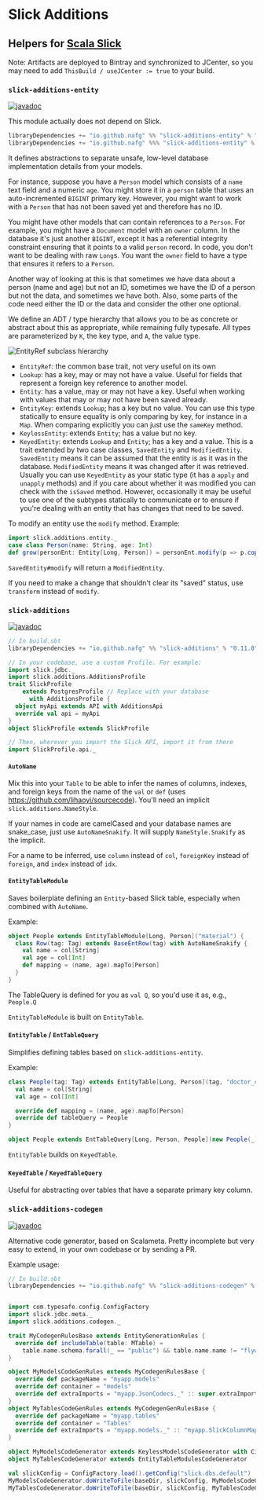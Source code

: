 # Slick Additions

## Helpers for [Scala Slick](https://scala-slick.org)

Note: Artifacts are deployed to Bintray and synchronized to JCenter,
so you may need to add `ThisBuild / useJCenter := true` to your build.


### `slick-additions-entity`
[![javadoc](https://javadoc.io/badge2/io.github.nafg/slick-additions-entity_2.13/javadoc.svg)](https://javadoc.io/doc/io.github.nafg/slick-additions-entity_2.13)

This module actually does not depend on Slick.

```scala
libraryDependencies += "io.github.nafg" %% "slick-additions-entity" % "0.11.0"
libraryDependencies += "io.github.nafg" %%% "slick-additions-entity" % "0.11.0"  // for Scala.js
```

It defines abstractions to separate unsafe, low-level database implementation details from your models.

For instance, suppose you have a `Person` model which consists of a `name` text field and a numeric `age`.
You might store it in a `person` table that uses an auto-incremented `BIGINT` primary key. However, you might want to
work with a `Person` that has not been saved yet and therefore has no ID.

You might have other models that can contain references to a `Person`. For example, you might have a `Document` model
with an `owner` column. In the database it's just another `BIGINT`, except it has a referential integrity constraint
ensuring that it points to a valid `person` record. In code, you don't want to be dealing with raw `Long`s. You want
the `owner` field to have a type that ensures it refers to a `Person`.

Another way of looking at this is that sometimes we have data about a person (name and age) but not an ID,
sometimes we have the ID of a person but not the data, and sometimes we have both. Also, some parts of the
code need either the ID or the data and consider the other one optional.

We define an ADT / type hierarchy that allows you to be as concrete or abstract about this as appropriate, while
remaining fully typesafe. All types are parameterized by `K`, the key type, and `A`, the value type.

![EntityRef subclass hierarchy](http://www.plantuml.com/plantuml/proxy?cache=no&fmt=svg&src=https://raw.github.com/nafg/slick-additions/master/EntityRef-hierarchy.plantuml "Class hierarchy diagram")

 * `EntityRef`: the common base trait, not very useful on its own
 * `Lookup`: has a key, may or may not have a value.
   Useful for fields that represent a foreign key reference to another model.
 * `Entity`: has a value, may or may not have a key.
   Useful when working with values that may or may not have been saved already.
 * `EntityKey`: extends `Lookup`; has a key but no value.
   You can use this type statically to ensure equality is only comparing by key, for instance in a `Map`.
   When comparing explicitly you can just use the `sameKey` method.
 * `KeylessEntity`: extends `Entity`; has a value but no key.
 * `KeyedEntity`: extends `Lookup` and `Entity`; has a key and a value.
   This is a trait extended by two case classes, `SavedEntity` and `ModifiedEntity`.
   `SavedEntity` means it can be assumed that the entity is as it was in the database.
   `ModifiedEntity` means it was changed after it was retrieved.
   Usually you can use `KeyedEntity` as your static type (it has a `apply` and `unapply` methods) and if you care
   about whether it was modified you can check with the `isSaved` method. However, occasionally it may be
   useful to use one of the subtypes statically to communicate or to ensure if you're dealing with an entity that
   has changes that need to be saved.

To modify an entity use the `modify` method. Example:

```scala
import slick.additions.entity._
case class Person(name: String, age: Int)
def grow(personEnt: Entity[Long, Person]) = personEnt.modify(p => p.copy(age = p.age + 1))
```

`SavedEntity#modify` will return a `ModifiedEntity`.

If you need to make a change that shouldn't clear its "saved" status, use `transform` instead of `modify`.


### `slick-additions`
[![javadoc](https://javadoc.io/badge2/io.github.nafg/slick-additions_2.13/javadoc.svg)](https://javadoc.io/doc/io.github.nafg/slick-additions_2.13)

```scala
// In build.sbt
libraryDependencies += "io.github.nafg" %% "slick-additions" % "0.11.0"

// In your codebase, use a custom Profile. For example:
import slick.jdbc._
import slick.additions.AdditionsProfile
trait SlickProfile 
    extends PostgresProfile // Replace with your database
      with AdditionsProfile {
  object myApi extends API with AdditionsApi
  override val api = myApi
}
object SlickProfile extends SlickProfile

// Then, wherever you import the Slick API, import it from there
import SlickProfile.api._
```


#### `AutoName`

Mix this into your `Table` to be able to infer the names of columns, indexes, and foreign keys
from the name of the `val` or `def` (uses https://github.com/lihaoyi/sourcecode).
You'll need an implicit `slick.additions.NameStyle`.

If your names in code are camelCased and your database names are snake_case, just use `AutoNameSnakify`. It will
supply `NameStyle.Snakify` as the implicit.

For a name to be inferred, use `column` instead of `col`, `foreignKey` instead of `foreign`,
and `index` instead of `idx`.


#### `EntityTableModule`

Saves boilerplate defining an `Entity`-based Slick table, especially when combined with `AutoName`.

Example:

```scala
object People extends EntityTableModule[Long, Person]("material") {
  class Row(tag: Tag) extends BaseEntRow(tag) with AutoNameSnakify {
    val name = col[String]
    val age = col[Int]
    def mapping = (name, age).mapTo[Person]
  }
}
```

The TableQuery is defined for you as `val Q`, so you'd use it as, e.g., `People.Q`

`EntityTableModule` is built on `EntityTable`.


#### `EntityTable` / `EntTableQuery`

Simplifies defining tables based on `slick-additions-entity`.

Example:

```scala
class People(tag: Tag) extends EntityTable[Long, Person](tag, "doctor_contact") with AutoNameSnakify {
  val name = col[String]
  val age = col[Int]

  override def mapping = (name, age).mapTo[Person]
  override def tableQuery = People
}

object People extends EntTableQuery[Long, Person, People](new People(_))
```

`EntityTable` builds on `KeyedTable`.


#### `KeyedTable` / `KeyedTableQuery`

Useful for abstracting over tables that have a separate primary key column.


### `slick-additions-codegen`
[![javadoc](https://javadoc.io/badge2/io.github.nafg/slick-additions-codegen_2.13/javadoc.svg)](https://javadoc.io/doc/io.github.nafg/slick-additions-codegen_2.13)

Alternative code generator, based on Scalameta. Pretty incomplete but very
easy to extend, in your own codebase or by sending a PR.

Example usage:

```scala
// In build.sbt
libraryDependencies += "io.github.nafg" %% "slick-additions-codegen" % "0.11.0"


import com.typesafe.config.ConfigFactory
import slick.jdbc.meta._
import slick.additions.codegen._

trait MyCodegenRulesBase extends EntityGenerationRules {
  override def includeTable(table: MTable) =
    table.name.schema.forall(_ == "public") && table.name.name != "flyway_schema_history"
}

object MyModelsCodeGenRules extends MyCodegenRulesBase {
  override def packageName = "myapp.models"
  override def container = "models"
  override def extraImports = "myapp.JsonCodecs._" :: super.extraImports
}
object MyTablesCodeGenRules extends MyCodegenGenRulesBase {
  override def packageName = "myapp.tables"
  override def container = "Tables"
  override def extraImports = "myapp.models._" :: "myapp.SlickColumnMappings._" :: super.extraImports
}

object MyModelsCodeGenerator extends KeylessModelsCodeGenerator with CirceJsonCodecModelsCodeGenerator
object MyTablesCodeGenerator extends EntityTableModulesCodeGenerator

val slickConfig = ConfigFactory.load().getConfig("slick.dbs.default")
MyModelsCodeGenerator.doWriteToFile(baseDir, slickConfig, MyModelsCodeGenRules)
MyTablesCodeGenerator.doWriteToFile(baseDir, slickConfig, MyTablesCodeGenRules)
```
